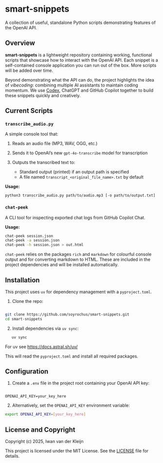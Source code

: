# smart-snippets

A collection of useful, standalone Python scripts demonstrating features of the OpenAI API.

## Overview

**smart-snippets** is a lightweight repository containing working, functional scripts that showcase how to interact with the OpenAI API. Each snippet is a self-contained console application you can run out of the box. More scripts will be added over time.

Beyond demonstrating what the API can do, the project highlights the idea of *vibecoding*: combining multiple AI assistants to maintain coding momentum. We use [Codex](https://platform.openai.com/docs/codex), ChatGPT and GitHub Copilot together to build these snippets quickly and creatively.

## Current Scripts

### `transcribe_audio.py`

A simple console tool that:

1. Reads an audio file (MP3, WAV, OGG, etc.)
2. Sends it to OpenAI’s new `gpt-4o-transcribe` model for transcription
3. Outputs the transcribed text to:

   * Standard output (printed) if an output path is specified
   * A file named `transcript_<original_file_name>.txt` by default

**Usage:**

```bash
python3 transcribe_audio.py path/to/audio.mp3 [-o path/to/output.txt]
```

### `chat-peek`

A CLI tool for inspecting exported chat logs from GitHub Copilot Chat.

**Usage:**

```bash
chat-peek session.json
chat-peek -a session.json
chat-peek -h session.json > out.html
```

`chat-peek` relies on the packages `rich` and `markdown` for colourful console
output and for converting markdown to HTML. These are included in the project
dependencies and will be installed automatically.

## Installation

This project uses `uv` for dependency management with a `pyproject.toml`.

1. Clone the repo:

```bash

git clone https://github.com/soyrochus/smart-snippets.git
cd smart-snippets

```

2. Install dependencies via `uv sync`:

```bash
   uv sync
```
For uv see https://docs.astral.sh/uv/

This will read the `pyproject.toml` and install all required packages.

## Configuration

1. Create a `.env` file in the project root containing your OpenAI API key:

```dotenv

OPENAI_API_KEY=your_key_here

```

2. Alternatively, set the `OPENAI_API_KEY` environment variable:
  
```bash
export OPENAI_API_KEY=[your_key_here]

```

## License and Copyright

Copyright (c) 2025, Iwan van der Kleijn

This project is licensed under the MIT License. See the [LICENSE](LICENSE) file for details.

